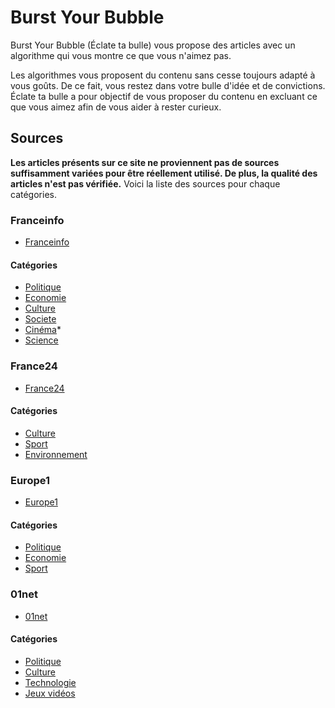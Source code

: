 # Burst Your Bubble 
Burst Your Bubble (Éclate ta bulle) vous propose des articles avec un algorithme qui vous montre ce que vous n'aimez pas.

Les algorithmes vous proposent du contenu sans cesse toujours adapté à vous goûts. De ce fait, vous restez dans votre bulle d'idée et de convictions. Éclate ta bulle a pour objectif de vous proposer du contenu en excluant ce que vous aimez afin de vous aider à rester curieux.

## Sources
**Les articles présents sur ce site ne proviennent pas de sources suffisamment variées pour être réellement utilisé. De plus, la qualité des articles n'est pas vérifiée.**
Voici la liste des sources pour chaque catégories.

### Franceinfo
- [Franceinfo](https://www.francetvinfo.fr/)
#### Catégories
- [Politique](https://www.francetvinfo.fr/politique.rss)
- [Economie](https://www.francetvinfo.fr/economie.rss)
- [Culture](https://www.francetvinfo.fr/culture.rss)
- [Societe](https://www.francetvinfo.fr/societe.rss)
- [Cinéma](https://www.francetvinfo.fr/culture/cinema.rss)*
- [Science](https://www.francetvinfo.fr/sciences.rss)

### France24
- [France24](https://www.france24.com/fr/)
#### Catégories
- [Culture](https://www.france24.com/fr/culture/rss)
- [Sport](https://www.france24.com/fr/sports/rss)
- [Environnement](https://www.france24.com/fr/plan%C3%A8te/rss)

### Europe1
- [Europe1](https://www.europe1.fr/)
#### Catégories
- [Politique](https://www.europe1.fr/rss/politique.xml)
- [Economie](https://www.europe1.fr/rss/economie.xml)
- [Sport](https://www.europe1.fr/rss/sport.xml)

### 01net
- [01net](https://www.01net.com/)
#### Catégories
- [Politique](https://www.01net.com/actualites/politique-droits/feed/)
- [Culture](https://www.01net.com/actualites/culture-medias/feed/)
- [Technologie](https://www.01net.com/actualites/science-recherche/feed/)
- [Jeux vidéos](https://www.01net.com/actualites/produits/jeux-video-produits/feed/)